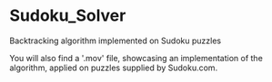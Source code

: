 # Sudoku_Solver
Backtracking algorithm implemented on Sudoku puzzles

You will also find a '.mov' file, showcasing an implementation of the algorithm, applied on puzzles supplied by Sudoku.com.
